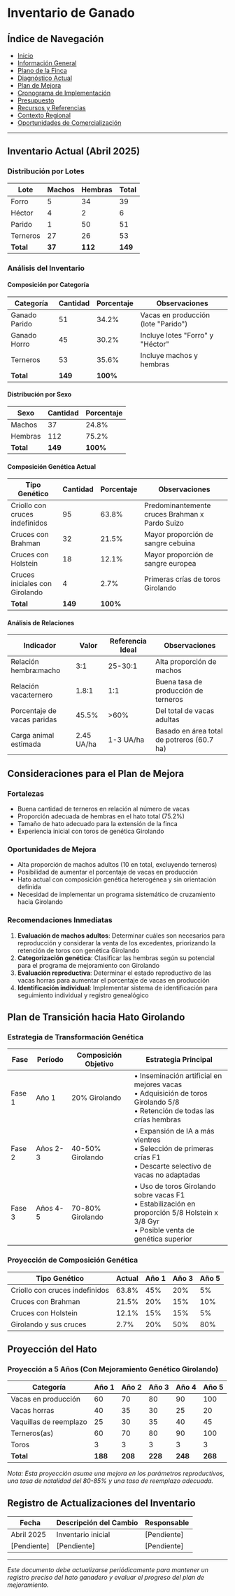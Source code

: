 # Inventario de Ganado

## Índice de Navegación

- [Inicio](./README.md)
- [Información General](./01_InformacionGeneral.md)
- [Plano de la Finca](./plano_finca.md)
- [Diagnóstico Actual](./02_DiagnosticoActual.md)
- [Plan de Mejora](./03_PlanDeMejora.md)
- [Cronograma de Implementación](./04_CronogramaImplementacion.md)
- [Presupuesto](./05_Presupuesto.md)
- [Recursos y Referencias](./06_RecursosReferencias.md)
- [Contexto Regional](./07_ContextoRegional.md)
- [Oportunidades de Comercialización](./08_OportunidadesComercializacion.md)

---

## Inventario Actual (Abril 2025)

### Distribución por Lotes

| Lote | Machos | Hembras | Total |
|------|--------|---------|-------|
| Forro | 5 | 34 | 39 |
| Héctor | 4 | 2 | 6 |
| Parido | 1 | 50 | 51 |
| Terneros | 27 | 26 | 53 |
| **Total** | **37** | **112** | **149** |

### Análisis del Inventario

#### Composición por Categoría

| Categoría | Cantidad | Porcentaje | Observaciones |
|-----------|----------|------------|---------------|
| Ganado Parido | 51 | 34.2% | Vacas en producción (lote "Parido") |
| Ganado Horro | 45 | 30.2% | Incluye lotes "Forro" y "Héctor" |
| Terneros | 53 | 35.6% | Incluye machos y hembras |
| **Total** | **149** | **100%** | |

#### Distribución por Sexo

| Sexo | Cantidad | Porcentaje |
|------|----------|------------|
| Machos | 37 | 24.8% |
| Hembras | 112 | 75.2% |
| **Total** | **149** | **100%** |

#### Composición Genética Actual

| Tipo Genético | Cantidad | Porcentaje | Observaciones |
|---------------|----------|------------|---------------|
| Criollo con cruces indefinidos | 95 | 63.8% | Predominantemente cruces Brahman x Pardo Suizo |
| Cruces con Brahman | 32 | 21.5% | Mayor proporción de sangre cebuina |
| Cruces con Holstein | 18 | 12.1% | Mayor proporción de sangre europea |
| Cruces iniciales con Girolando | 4 | 2.7% | Primeras crías de toros Girolando |
| **Total** | **149** | **100%** | |

#### Análisis de Relaciones

| Indicador | Valor | Referencia Ideal | Observaciones |
|-----------|-------|------------------|---------------|
| Relación hembra:macho | 3:1 | 25-30:1 | Alta proporción de machos |
| Relación vaca:ternero | 1.8:1 | 1:1 | Buena tasa de producción de terneros |
| Porcentaje de vacas paridas | 45.5% | >60% | Del total de vacas adultas |
| Carga animal estimada | 2.45 UA/ha | 1-3 UA/ha | Basado en área total de potreros (60.7 ha) |

## Consideraciones para el Plan de Mejora

### Fortalezas
- Buena cantidad de terneros en relación al número de vacas
- Proporción adecuada de hembras en el hato total (75.2%)
- Tamaño de hato adecuado para la extensión de la finca
- Experiencia inicial con toros de genética Girolando

### Oportunidades de Mejora
- Alta proporción de machos adultos (10 en total, excluyendo terneros)
- Posibilidad de aumentar el porcentaje de vacas en producción
- Hato actual con composición genética heterogénea y sin orientación definida
- Necesidad de implementar un programa sistemático de cruzamiento hacia Girolando

### Recomendaciones Inmediatas
1. **Evaluación de machos adultos**: Determinar cuáles son necesarios para reproducción y considerar la venta de los excedentes, priorizando la retención de toros con genética Girolando
2. **Categorización genética**: Clasificar las hembras según su potencial para el programa de mejoramiento con Girolando
3. **Evaluación reproductiva**: Determinar el estado reproductivo de las vacas horras para aumentar el porcentaje de vacas en producción
4. **Identificación individual**: Implementar sistema de identificación para seguimiento individual y registro genealógico

## Plan de Transición hacia Hato Girolando

### Estrategia de Transformación Genética

| Fase | Período | Composición Objetivo | Estrategia Principal |
|------|---------|----------------------|----------------------|
| Fase 1 | Año 1 | 20% Girolando | • Inseminación artificial en mejores vacas<br>• Adquisición de toros Girolando 5/8<br>• Retención de todas las crías hembras |
| Fase 2 | Años 2-3 | 40-50% Girolando | • Expansión de IA a más vientres<br>• Selección de primeras crías F1<br>• Descarte selectivo de vacas no adaptadas |
| Fase 3 | Años 4-5 | 70-80% Girolando | • Uso de toros Girolando sobre vacas F1<br>• Estabilización en proporción 5/8 Holstein x 3/8 Gyr<br>• Posible venta de genética superior |

### Proyección de Composición Genética

| Tipo Genético | Actual | Año 1 | Año 3 | Año 5 |
|---------------|--------|-------|-------|-------|
| Criollo con cruces indefinidos | 63.8% | 45% | 20% | 5% |
| Cruces con Brahman | 21.5% | 20% | 15% | 10% |
| Cruces con Holstein | 12.1% | 15% | 15% | 5% |
| Girolando y sus cruces | 2.7% | 20% | 50% | 80% |

## Proyección del Hato

### Proyección a 5 Años (Con Mejoramiento Genético Girolando)

| Categoría | Año 1 | Año 2 | Año 3 | Año 4 | Año 5 |
|-----------|-------|-------|-------|-------|-------|
| Vacas en producción | 60 | 70 | 80 | 90 | 100 |
| Vacas horras | 40 | 35 | 30 | 25 | 20 |
| Vaquillas de reemplazo | 25 | 30 | 35 | 40 | 45 |
| Terneros(as) | 60 | 70 | 80 | 90 | 100 |
| Toros | 3 | 3 | 3 | 3 | 3 |
| **Total** | **188** | **208** | **228** | **248** | **268** |

*Nota: Esta proyección asume una mejora en los parámetros reproductivos, una tasa de natalidad del 80-85% y una tasa de reemplazo adecuada.*

## Registro de Actualizaciones del Inventario

| Fecha | Descripción del Cambio | Responsable |
|-------|------------------------|-------------|
| Abril 2025 | Inventario inicial | [Pendiente] |
| [Pendiente] | [Pendiente] | [Pendiente] |

---

*Este documento debe actualizarse periódicamente para mantener un registro preciso del hato ganadero y evaluar el progreso del plan de mejoramiento.*
